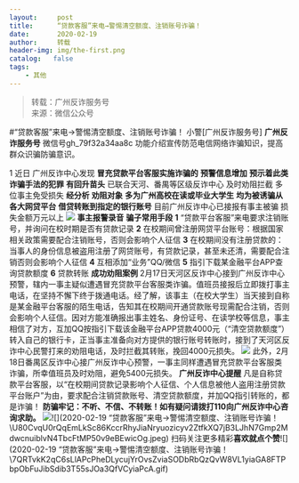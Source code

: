 ```yaml
---
layout:     post
title:      “贷款客服”来电→警惕清空额度、注销账号诈骗！
date:       2020-02-19
author:     转载
header-img: img/the-first.png
catalog:   false
tags:
    - 其他
---
```


<blockquote><p>转载：广州反诈服务号<br>
来源：微信公众号</p></blockquote>

#“贷款客服”来电→警惕清空额度、注销账号诈骗！
小警[广州反诈服务号]
**广州反诈服务号**
微信号gh_79f32a34aa8c
功能介绍宣传防范电信网络诈骗知识，提高群众识骗防骗意识。

1
近日
广州反诈中心发现
**冒充贷款平台客服实施诈骗的**
**预警信息增加**
**预示着此类诈骗手法的犯罪**
**有回升苗头**
已联合天河、番禺等区级反诈中心
及时劝阻拦截
多位事主免受损失
**经分析**
****劝阻对象****
****多为广州高校在读或毕业大学生****
**均为被诱骗从各大网贷平台**
**借贷转账到指定的银行账号**
目前广州反诈中心已接报有事主被骗
损失金额万元以上
![]({{site.baseurl}}/postimg/U80CvqU0rQqEmLkSc86KccrRhyJiaNryuaUnxKB6uluzyNvn9cWkP4xY0Ms4BzZvVVIG7rbd3bF5zK6fVB6Lia6w.jpeg)
**事主报警录音**
**骗子常用手段**
**1**
“贷款平台客服”来电要求注销账号，并询问在校时期是否有贷款记录
**2**
在校期间曾注册网贷平台账号：根据国家相关政策需要配合注销账号，否则会影响个人征信
**3**
在校期间没有注册贷款的：当事人的身份信息被盗用注册了网贷账号，有贷款记录，甚至未还清，需要配合注销否则会影响个人征信
**4**
互相添加“业务”QQ/微信
**5**
指引下载某金融平台APP查询贷款额度
**6**
贷款转账
**成功劝阻案例**
2月17日天河区反诈中心接到广州反诈中心预警，辖内一事主疑似遭遇冒充贷款平台客服类诈骗。值班员接报后立即拨打事主电话，在坚持不懈下终于拨通电话。经了解，该事主（在校大学生）当天接到自称是某金融平台客服的陌生电话，告知其在校期间开通贷款账号现需配合注销，否则会影响个人征信。因对方能准确报出事主姓名、身份证号、在读学校等信息，事主相信了对方，互加QQ按指引下载该金融平台APP贷款4000元（“清空贷款额度”）转入自己的银行卡，正当事主准备向对方提供的银行账号转账时，接到了天河区反诈中心民警打来的劝阻电话，及时拦截其转账，挽回4000元损失。
![]({{site.baseurl}}/postimg/U80CvqU0rQqEmLkSc86KccrRhyJiaNryuIcCibxNOWiaibGE2vNjDsOWjrjVZZhrmbG89Cib6H3cAM3L69VCQ3cywWg.gif)
此外，2月18日番禺区反诈中心接广州反诈中心预警，一事主同样遭遇冒充贷款平台客服类诈骗，所幸值班员及时劝阻，避免5400元损失。
**广州反诈中心提醒**
凡是自称贷款平台客服，以“在校期间贷款记录影响个人征信、个人信息被他人盗用注册贷款平台账户”为由，要求配合注销贷款账号、清空贷款额度，并加QQ指引转账的，都是诈骗！
**防骗牢记：不听、不信、不转账！如有疑问请拨打110向广州反诈中心咨询求助。**
![]({{site.baseurl}}/postimg/7QRTvkK2qC7rBYnVGXmKbGNKbmCpqOzaltmeP2AdoKtIpu4jdMO43zvhfoC6gicIG2hfHBd5KibeFXc0oEpo6Cjg.png)![](2020-02-19
“贷款客服”来电→警惕清空额度、注销账号诈骗！\\U80CvqU0rQqEmLkSc86KccrRhyJiaNryuozicyv2ZtfkXQ7jB3LJhN7Gmp2MdwcnuiblvN4TbcFtMP50v9eBEwicOg.jpeg)
扫码关注更多精彩**喜欢就点个赞**![](2020-02-19
“贷款客服”来电→警惕清空额度、注销账号诈骗！\\7QRTvkK2qC6sLlAPcPheDLycujYrOvsZviaSODbRbQzQvW8VL1yiaGA8FTPbpObFuJibSdib3T55sJOa3QfVCyiaPcA.gif)
